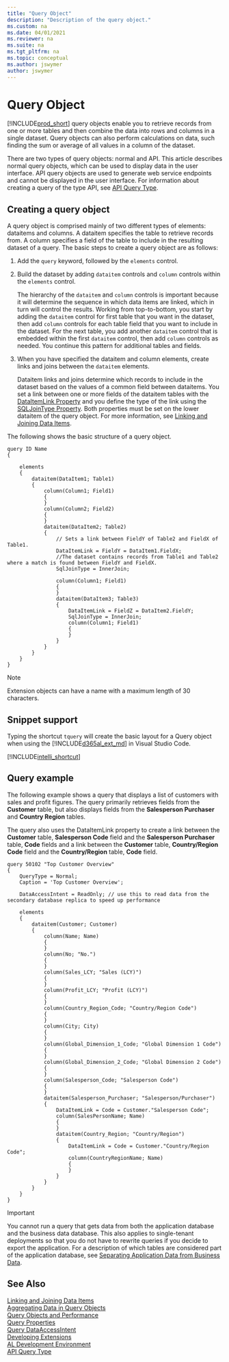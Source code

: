 ```yaml
---
title: "Query Object"
description: "Description of the query object."
ms.custom: na
ms.date: 04/01/2021
ms.reviewer: na
ms.suite: na
ms.tgt_pltfrm: na
ms.topic: conceptual
ms.author: jswymer
author: jswymer
---
```


# Query Object

[!INCLUDE[prod_short](includes/prod_short.md)] query objects enable you to retrieve records from one or more tables and then combine the data into rows and columns in a single dataset. Query objects can also perform calculations on data, such finding the sum or average of all values in a column of the dataset.

There are two types of query objects: normal and API. This article describes normal query objects, which can be used to display data in the user interface. API query objects are used to generate web service endpoints and cannot be displayed in the user interface. For information about creating a query of the type API, see [API Query Type](devenv-api-querytype.md).
<!-- 
A query describes a dataset of [!INCLUDE[d365fin_long_md](includes/d365fin_long_md.md)]. You can query to retrieve fields from a single table or multiple tables. You can specify how to join tables in the query and filter the result data, and you can specify totaling methods on fields, such as sums and averages. Queries retrieve records from one or more tables and combine the records into rows and columns in a single dataset. You create a query by adding a Query object file to your project.

A Query object is defined ists of two main elements, `dataitem` and `column` elements. The `dataitem` element specifies the table to retrieve records from. The `column` element specifies a field of the table to include in the resulting dataset of a query.
-->

## Creating a query object

A query object is comprised mainly of two different types of elements: dataitems and columns. A dataitem specifies the table to retrieve records from. A column specifies a field of the table to include in the resulting dataset of a query. The basic steps to create a query object are as follows:

1. Add the `query` keyword, followed by the `elements` control.
2. Build the dataset by adding `dataitem` controls and `column` controls within the `elements` control.

    The hierarchy of the `dataitem` and `column` controls is important because it will determine the sequence in which data items are linked, which in turn will control the results. Working from top-to-bottom, you start by adding the `dataitem` control for first table that you want in the dataset, then add `column` controls for each table field that you want to include in the dataset. For the next table, you add another `dataitem` control that is embedded within the first `dataitem` control, then add `column` controls as needed. You continue this pattern for additional tables and fields.
3. When you have specified the dataitem and column elements, create links and joins between the `dataitem` elements.

   Dataitem links and joins determine which records to include in the dataset based on the values of a common field between dataitems. You set a link between one or more fields of the dataitem tables with the [DataItemLink Property](properties/devenv-dataitemlink-query-property.md) and you define the type of the link using the [SQLJoinType Property](properties/devenv-sqljointype-property.md). Both properties must be set on the lower dataitem of the query object. For more information, see [Linking and Joining Data Items](devenv-query-links-joins.md).

The following shows the basic structure of a query object.

```AL
query ID Name
{

    elements
    {
        dataitem(DataItem1; Table1)
        {
            column(Column1; Field1)
            {
            }
            column(Column2; Field2)
            {
            }
            dataitem(DataItem2; Table2)
            {
                // Sets a link between FieldY of Table2 and FieldX of Table1.
                DataItemLink = FieldY = DataItem1.FieldX;
                //The dataset contains records from Table1 and Table2 where a match is found between FieldY and FieldX.
                SqlJoinType = InnerJoin;

                column(Column1; Field1)
                {
                }
                dataitem(DataItem3; Table3)
                {
                    DataItemLink = FieldZ = DataItem2.FieldY;
                    SqlJoinType = InnerJoin;
                    column(Column1; Field1)
                    {
                    }
                }
            }
        }
    }
}
```
<!-- 
The `column` control specifies a field of the table to include in the resulting dataset of a query. You start by adding a `dataitem` control for a table, then within  `dataitem` control, add the `column` controls.

When you have more than one `dataitem` element, you add the `dataitem` in an embedded hierarchy, where the second  `dataitem` element is embedded in the first element, the third `dataitem` element is embedded in the second element, and so on. 


When you have specified the dataitem and column elements, you create links between the dataitem elements. A dataitem link determines which records to include in the dataset based on a common field between two dataitems.
-->

> [!NOTE]  
> Extension objects can have a name with a maximum length of 30 characters.

## Snippet support
Typing the shortcut `tquery` will create the basic layout for a Query object when using the [!INCLUDE[d365al_ext_md](../includes/d365al_ext_md.md)] in Visual Studio Code.

[!INCLUDE[intelli_shortcut](includes/intelli_shortcut.md)]

## Query example
The following example shows a query that displays a list of customers with sales and profit figures. The query primarily retrieves fields from the **Customer** table, but also displays fields from the **Salesperson Purchaser** and **Country Region** tables.

The query also uses the DataItemLink property to create a link between the **Customer** table, **Salesperson Code** field and the **Salesperson Purchaser** table, **Code** fields and a link between the **Customer** table, **Country/Region Code** field and the **Country/Region** table, **Code** field. 

```AL
query 50102 "Top Customer Overview"
{
    QueryType = Normal;
    Caption = 'Top Customer Overview';

    DataAccessIntent = ReadOnly; // use this to read data from the secondary database replica to speed up performance

    elements
    {
        dataitem(Customer; Customer)
        {
            column(Name; Name)
            {
            }
            column(No; "No.")
            {
            }
            column(Sales_LCY; "Sales (LCY)")
            {
            }
            column(Profit_LCY; "Profit (LCY)")
            {
            }
            column(Country_Region_Code; "Country/Region Code")
            {
            }
            column(City; City)
            {
            }
            column(Global_Dimension_1_Code; "Global Dimension 1 Code")
            {
            }
            column(Global_Dimension_2_Code; "Global Dimension 2 Code")
            {
            }
            column(Salesperson_Code; "Salesperson Code")
            {
            }
            dataitem(Salesperson_Purchaser; "Salesperson/Purchaser")
            {
                DataItemLink = Code = Customer."Salesperson Code";
                column(SalesPersonName; Name)
                {
                }
                dataitem(Country_Region; "Country/Region")
                {
                    DataItemLink = Code = Customer."Country/Region Code";
                    column(CountryRegionName; Name)
                    {
                    }
                }
            }
        }
    }
}
```

> [!IMPORTANT]  
>  You cannot run a query that gets data from both the application database and the business data database. This also applies to single-tenant deployments so that you do not have to rewrite queries if you decide to export the application. For a description of which tables are considered part of the application database, see [Separating Application Data from Business Data](../deployment/Separating-Application-Data-from-Business-Data.md).

## See Also

[Linking and Joining Data Items](devenv-query-links-joins.md)  
[Aggregating Data in Query Objects](devenv-query-totals-grouping.md)  
[Query Objects and Performance](../administration/optimize-sql-query-objects-and-performance.md)  
[Query Properties](properties/devenv-query-properties.md)  
[Query DataAccessIntent](properties/devenv-dataaccessintent-property.md)  
[Developing Extensions](devenv-dev-overview.md)  
[AL Development Environment](devenv-reference-overview.md)  
[API Query Type](devenv-api-querytype.md)  

